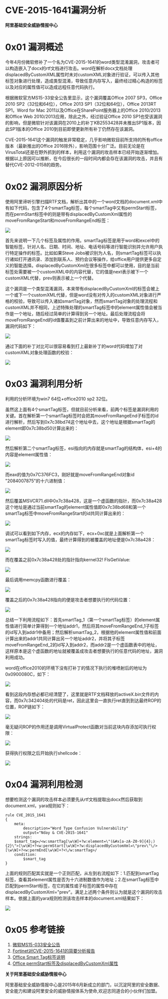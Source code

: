 # CVE-2015-1641漏洞分析

**阿里基础安全威胁情报中心**

0x01 漏洞概述
=====

今年4月份微软修补了一个名为CVE-2015-1641的word类型混淆漏洞，攻击者可以构造嵌入了docx的rtf文档进行攻击。word在解析docx文档处理displacedByCustomXML属性时未对customXML对象进行验证，可以传入其他标签对象进行处理，造成类型混淆，导致任意内存写入，最终经过精心构造的标签以及对应的属性值可以造成远程任意代码执行。

根据微软官方MS15-33安全公告里显示，这个漏洞覆盖Office 2007 SP3，Office 2010 SP2（32位和64位），Office 2013 SP1（32位和64位），Office 2013RT SP1，Word for Mac 2011以及Office在SharePoint服务器上的Office 2010/2013和Office Web 2010/2013应用，除此之外，经过验证Office 2010 SP1也受该漏洞的影响，但是微软针对该漏洞在2010上的补丁KB2553428并未推出SP1版本，因此SP1版本的Office 2010到目前即使更新所有补丁仍然存在该漏洞。

CVE-2015-1641这个漏洞的触发非常稳定，几乎影响微软目前所支持的所有office版本（最新推出的Office 2016除外），影响范围十分广泛。目前无论是在VirusTotal还是在野外抓到的样本，利用这个漏洞的攻击样本已经开始逐渐增加。根据以上原因可以推断，在今后很长的一段时间内都会存在该漏洞的攻击，并且有替代CVE-2012-0158的趋势。

0x02 漏洞原因分析
=====

使用阿里谛听引擎扫描RTF文档，解析出其中的一个word文档的document.xml中有如下代码，包含了4个smartTag标签，每个smartTag中又有permStart标签，而在permStart标签中的则是带有displacedByCustomXml属性的moveFromRangeStart和moveFromRangeEnd标签：

![](http://drops.javaweb.org/uploads/images/1a85ebbcbdb7023ea9490a5fcb70dc52cd4f50d4.jpg)

首先来说明一下几个标签及属性的作用。smartTag标签是用于word和excel中的智能标签，针对人名、日期、时间、地址、电话号码等进行智能识别并允许用户执行特定操作的标签。比如如果Steve Jobs被识别为人名，则smartTag标签可以执行诸如打开通讯录、添加到联系人、预约会议等操作，给office用户提供更多自定义的智能选择。displacedByCustomXml在很多标签中都可以使用，目的是当前标签处需要被一个customXML中的内容代替，它的值是next表示被下一个customXML代替，prev则表示被上一个代替。

这个漏洞是一个类型混淆漏洞，本来带有displacedByCustomXml的标签会被上一个或下一个customXML代替，但是word没有对传入的customXML对象进行严格的校验，导致可以传入诸如smartTag对象，然而smartTag对象的处理流程和customXML并不相同，上述特殊处理的smartTag标签中的element属性值会被当作是一个地址，随后经过简单的计算得到另一个地址。最后处理流程会将moveFromRangeEnd的id值覆盖到之前计算出来的地址中，导致任意内存写入，漏洞代码如下：

![](http://drops.javaweb.org/uploads/images/4d32295e2dfbd2798eea057027464b39a9b22fda.jpg)

通过下面的补丁对比可以很容易看到打上最新补丁的word代码增加了对customXML对象处理函数的校验：

![](http://drops.javaweb.org/uploads/images/3dcbbb0e49426700a1a0c48f9813e75650e4364b.jpg)

0x03 漏洞利用分析
=====

利用的分析环境为win7 64位+office2010 sp2 32位。

虽然这上面有4个smartTag标签，但就目前分析来看，前两个标签是漏洞利用的关键。首在解析第一个smartTag标签时会把其moveFromRangeEnd子标签的id进行解析，然后写到0x7c38bd74这个地址中去，这个地址是根据smartTag的element即0x7c38bd50计算出来的：

![](http://drops.javaweb.org/uploads/images/472d581ce713601ba87bbe8022597f0c0e19eb3f.jpg)

然后解析第二个smartTag标签，esi指向的内存就是smartTag的结构体，esi+4的内容是element属性值：

![](http://drops.javaweb.org/uploads/images/5bd7721ed5b4a82173ba1dfa0dc4655035ee3218.jpg)

而eax的值为0x7C376FC3，刚好就是moveFromRangeEnd对象id "2084007875"的十六进制值：

![](http://drops.javaweb.org/uploads/images/97f75206403b1a4474c43c2de08c6e8c66a34af4.jpg)

然后覆盖MSVCR71.dll中0x7c38a428，这是一个虚函数的指针，而0x7c38a428这个地址是通过当前smartTag的element属性值即0x7c38bd68和第一个smartTag标签中moveFromRangeStart的id共同计算出来的：

![](http://drops.javaweb.org/uploads/images/e3f91cc27a312b7415e8a9e083d3fea0266d8483.jpg)

调试可以看到如下内存，ecx的内存如下，ecx+0xc就是上面解析第一个smartTag标签时写入的值，最终计算得到的被覆盖的地址便是0x7c38a428：

![](http://drops.javaweb.org/uploads/images/587b697f083be3c888fb7a635536f26bf495495c.jpg)

而在覆盖之前0x7c38a428处的指针指向kernel32! FlsGetValue:

![](http://drops.javaweb.org/uploads/images/9c507543a167fca711c89944fed26e52ca05c945.jpg)

最后调用memcpy函数进行覆盖：

![](http://drops.javaweb.org/uploads/images/8e2bb4e1b0926db5c69021ec10a84b04d0622ea5.jpg)

覆盖之后的0x7c38a428指向的便是攻击者想要执行的代码位置：

![](http://drops.javaweb.org/uploads/images/187cb6e4ffc7a9f5663ba0346a279a9634a9799b.jpg)

总结一下利用流程如下：首先smartTag_1（第一个smartTag标签）的element属性值进行简单计算得到一个地址addr1，然后将其moveFromRangeEnd_1子标签的id写入到addr1中备用；然后解析smartTag_2，根据他的element属性值和前面计算出来的addr1共同计算出另一个地址addr2，并将其子标签moveFromRangeEnd_2的id写入到addr2，而addr2是一个虚函数表中的地址，这样原本是这个虚函数的地址就被覆盖成攻击者想要执行的任意代码的地址，漏洞利用成功。

word在office2010的环境下没有打补丁的情况下执行的堆喷射后的地址为0x0900080C，如下：

![](http://drops.javaweb.org/uploads/images/74cc78a51782ab2cbdcf1abf660db3e1e9febd17.jpg)

看到这段内存想必都已经清楚了，这里就是RTF文档释放的activeX.bin文件的内容，而0x7c342404处的代码是ret，因此这里会一直执行ret直到到达最终ROP的位置，ROP链如下：

![](http://drops.javaweb.org/uploads/images/f2ea2072ee884cbb1ef8f51827bd8a16aeb4994e.jpg)

毫无疑问ROP的作用还是调用VirtualProtect函数对当前这块内存添加可执行权限：

![](http://drops.javaweb.org/uploads/images/b67ed36d790fb39b863688fcf4c86cde0d6c089d.jpg)

获得执行权限之后开始执行shellcode：

![](http://drops.javaweb.org/uploads/images/7277578cc94b3c835d1de98400a15df6dd494590.jpg)

0x04 漏洞利用检测
=====

想要检测这个漏洞的攻击样本必须要先从rtf文档提取出docx然后获取到document.xml，yara规则如下：

```
rule CVE_2015_1641
{
    meta:
        description="Word Type Confusion Vulnerability"
        output="Nday & CVE-2015-1641"
    strings:
    $smart_tag=/<w:smartTag[\w\W]+?w:element=\"(&#x[a-zA-Z0-9]{4};){2}\">[\w\W]+?<w:permStart[\w\W]+?w:displacedByCustomXml=\"prev\"\/>[\w\W]+?<w:permEnd[\w\W]+?<\/w:smartTag>/
    condition:
        $smart_tag
}

```

上面的规则匹配其实就是一个正则匹配，从左到右流程如下：1.匹配到smartTag标签，查看其element属性是否为十六进制数值作为地址；2.在smartTag标签中匹配到permStart标签，在它的属性或子标签的属性中存在displacedByCustomXml="prev"。满足上述两个条件则认为就是这个漏洞的攻击样本。依据上面的yara规则检测该攻击样本的document.xml结果如下：

![](http://drops.javaweb.org/uploads/images/33618bf82eaad0b4f3fd68a6ebd1228940bf9567.jpg)

0x05 参考链接
=====

1.  [微软MS15-033安全公告](https://technet.microsoft.com/zh-cn/library/security/ms15-033.aspx)
2.  [Fortinet对CVE-2015-1641的简要分析报告](http://blog.fortinet.com/post/the-curious-case-of-the-document-exploiting-an-unknown-vulnerability-part-1)
3.  [Office Smart Tag标签说明](https://msdn.microsoft.com/en-us/library/vstudio/ms178786(v=vs.100).aspx)
4.  [Office permStart标签及displacedByCustomXml属性](https://msdn.microsoft.com/en-us/library/documentformat.openxml.wordprocessing.permstart(v=office.14).aspx)

**关于阿里基础安全威胁情报中心**

阿里基础安全威胁情报中心是2015年6月新成立的部门，以沉淀阿里的安全数据、安全能力和建设阿里安全的威胁情报体系为使命,欢迎志同道合的小伙伴们加盟。